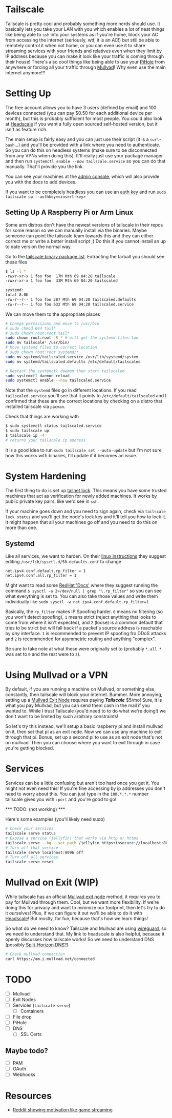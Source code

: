 # Tailscale
Tailscale is pretty cool and probably something more nerds should use.
It basically lets you take your LAN with you which enables a lot of neat things
like being able to `ssh` into your systems as if you're home, block your AC from
accessing the internet (seriously, wtf, it is an AC!) but still be able to
remotely control it when not home, or you can even use it to share streaming
services with your friends and relatives even when they limit by IP address
because you can make it look like your traffic is coming through their house!
There's also cool things like being able to use your
[PiHole](https://pi-hole.net/) from anywhere or forcing all your traffic through
[Mullvad](https://mullvad.net)!
Why even use the main internet anymore!?

# Setting Up
The free account allows you to have 3 users (defined by email) and 100 devices
connected (you can pay $0.50 for each additional device per month), but this is
probably sufficient for most people. 
You could also look at [Headscale](https://headscale.net/) if you want a fully
open sourced self-hosted version, but it isn't as feature rich.

The main setup is fairly easy and you can just use their script (it is a
`curl`-`bash`...) and you'll be provided with a link where you need to
authenticate. So you can do this on headless systems (make sure to be
disconnected from any VPNs when doing this). It'll really just use your package
manager and then run `systemctl enable --now tailscale.service` so you can do
that manually. That'll provide you the link.

You can see your machines at the [admin
console](https://login.tailscale.com/admin/machines), which will also provide
you with the docs to add devices. 

If you want to be completely headless you can use an [auth
key](https://tailscale.com/kb/1085/auth-keys) and run 
`sudo tailscale up --authkey=<insert-key>`

## Setting Up A Raspberry Pi or Arm Linux
Some arm distros don't have the newest versions of tailscale in their repos for
some reason so we can manually install via the binaries.
Maybe someone can point the tailscale team towards this and they can either
correct me or write a better install script ;)
Do this if you cannot install an up to date version the normal way.

Go to the [tailscale binary package
list](https://pkgs.tailscale.com/stable/#static).
Extracting the tarball you should see these files

```bash
$ ls -l *
-rwxr-xr-x 1 foo foo  17M Mth 69 04:20 tailscale
-rwxr-xr-x 1 foo foo  33M Mth 69 04:20 tailscaled

systemd:
total 8.0K
-rw-r--r-- 1 foo foo 287 Mth 69 04:20 tailscaled.defaults
-rw-r--r-- 1 foo foo 632 Mth 69 04:20 tailscaled.service
```

We can move them to the appropriate places

```bash
# Change permissions and move to /usr/bin
# sudo chmod 644 tail* 
# sudo chown root:root tail*
sudo chown root:root -R * # will get the systemd files too
sudo mv tailscale* /usr/bin/
# Move systemd files to correct location
# sudo chown root:root systemd/*
sudo mv systemd/tailscaled.service /usr/lib/systemd/system
sudo mv systemd/tailscaled.defaults /etc/default/tailscaled

# Restart the systemctl daemon then start tailscaled
sudo systemctl daemon-reload
sudo systemctl enable --now tailscaled.service
```

Note that the `systemd` files go in different locations. If you read
`tailscaled.service` you'll see that it points to `/etc/default/tailscaled` and
I confirmed that these are the correct locations by checking on a distro that
installed tailscale via `pacman`.

Check that things are working with

```bash
$ sudo systemctl status tailscaled.service
$ sudo tailscale up
$ tailscale ip -4
# returns your tailscale ip address
```

It is a good idea to run `sudo tailscale set --auto-update` but I'm not sure how
this works with binaries, I'll update if it becomes an issue.


# System Hardening
The first thing to do is set up [tailnet lock](https://tailscale.com/kb/1226/tailnet-lock). This means you have some trusted
machines that act as verification for newly added machines.
It works by public private key pairs, like we'd see in `ssh`.

If your machine goes down and you need to sign again, check via `tailscale lock
status` and you'll get the node's lock key and it'll tell you how to lock it.
It might happen that all your machines go off and you need to do this on more
than one.

## Systemd
Like all services, we want to harden.
On their [linux instructions](https://tailscale.com/kb/1036/install-arch) they
suggest editing `/usr/lib/sysctl.d/50-defaults.conf` to change 
```bash
net.ipv4.conf.default.rp_filter = 1
net.ipv4.conf.all.rp_filter = 1
```

Might want to read some [RedHat
'Docs'](https://access.redhat.com/solutions/53031) where they suggest running
the command `$ sysctl -a 2>/dev/null | grep "\.rp_filter"` so you can see what
everything is set to.
You can also take those values and write them individually like `sudo sysctl -w
net.ipv4.conf.default.rp_filter=1`

Basically, the `rp_filter` makes IP Spoofing harder. `0` means no filtering (so
you won't detect spoofing), `1` means strict (reject anything that looks to come
from where it isn't expected), and `2` (loose) is a common default that tries to be
strict but will fall back if a packet's source address is reachable by *any*
interface. `1` is recommended to prevent IP spoofing fro DDoS attacks and `2` is
recommended for [asymmetric routing](https://support.riverbed.com/bin/support/static/pcr9vojfp932f0gmdicklcnkmq/html/iu06209f7na4qeqjk1le65qpu2/sh_ex_5.5_ug_html/index.html#page/sh_ex_5.5_ug_html/setupAdvNet_asymmetric.html) 
and anything "complex".

Be sure to take note at what these were originally set to (probably `*.all.*`
was set to `0` and the rest were to `2`).

# Using Mullvad or a VPN
By default, if you are running a machine on Mullvad, or something else,
constantly, then tailscale will block your internet.
Bummer. 
More annoying, setting up a [Mullvad Exit
Node](https://tailscale.com/kb/1258/mullvad-exit-nodes) requires paying
***Tailscale*** $5/mo!
Sure, it is what you pay Mullvad, but you can send them cash in the mail if
you wanted to.
While I trust Tailscale (you'd need to to do what we're doing!) we don't want to
be limited by such arbitrary constraints! 

So let's try this instead, we'll setup a basic raspberry pi and install mullvad
on it, then set that pi as an exit node.
Now we can use any machine to exit through that pi.
Bonus, set up a second pi to use as an exit node that's not on mullvad.
Then you can choose where you want to exit through in case you're getting
blocked. 

# Services
Services can be a little confusing but aren't too hard once you get it.
You might not even need this!
If you're fine accessing by ip addresses you don't need to worry about this.
You can just type in the `100.*.*.*` number tailscale gives you with `:port` and
you're good to go!

*** TODO: (not working) ***

Here's some examples (you'll likely need sudo)

```bash
# Check your services
tailscale serve status
# Expose a service (jellyfin) that works via http or https
tailscale serve --bg --set-path /jellyfin https+insecure://localhost:8096
# Turn off that service 
tailscale serve localhost:8096 off
# Turn off all services
tailscale serve reset
```

# Mullvad on Exit (WIP)
While tailscale has an official [Mullvad exit
node](https://tailscale.com/kb/1258/mullvad-exit-nodes) method, it requires you
to pay for Mullvad through them.
Cool, but we want more flexibility.
If we're doing this for privacy and want to minimize our footprint, then let's
try to do it ourselves!
Plus, if we can figure it out we'll be able to do it with
[Headscale](https://headscale.net/)!
But mostly, for fun, because that's how we learn things!

So what do we need to know?
Tailscale and Mullvad are using
[wireguard](https://wiki.archlinux.org/title/WireGuard), so we need to
understand that.
My link to headscale is also helpful, because it openly discusses how tailscale
works!
So we need to understand DNS (possibly [Split-Horizon
DNS?](https://en.wikipedia.org/wiki/Split-horizon_DNS))

```bash
# Check mullvad connection
curl https://am.i.mullvad.net/connected
```


# TODO
- [ ] Mullvad 
- [ ] Exit Nodes
- [ ] Services (`tailscale serve`)
    - [ ] Containers
- [ ] File drop
- [ ] PiHole
- [ ] DNS
    - [ ] SSL Certs

## Maybe todo?
- [ ] PAM
- [ ] OAuth
- [ ] Webhooks 

# Resources
- [Reddit showing motivation like game streaming](https://www.reddit.com/r/SteamDeck/comments/12o1lre/dont_sleep_on_tailscale_it_is_borderline_magical/)

